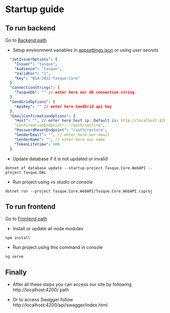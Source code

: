 # Startup guide

## To run **backend**

Go to [Backend path](./frontend)

- Setup environment variables in [appsettings.json](./backend/Tasque.Core.WebAPI/appsettings.json) or using _user secrets_

```yaml
  "JwtIssuerOptions": {
    "Issuer": "tasque",
    "Audience": "tasque",
    "ValidFor": "1",
    "Key": "BSA-2022-Tasque.Core"
  },
  "ConnectionStrings": {
    "TasqueDb": "" // enter here our db connection string
  },
  "SendGridOptions": {
    "ApiKey": "" // enter here SendGrid api key
  },
  "EmailConfirmationOptions": {
    "Host": "", // enter here host ip. Default is: http://localhost:4200
    "ConfirmationEndpoint": "/auth/confirm",
    "PasswordResetEndpoint": "/auth/restore",
    "SenderEmail": "", // enter here our email
    "SenderName": "", // enter here our name
    "TokenLifetime": 600
  }
```

- Update database if it is not updated or invalid

```console
dotnet ef database update --startup-project Tasque.Core.WebAPI --project Tasque.DAL
```

- Run project using _vs studio_ or _console_

```console
dotnet run --project Tasque.Core.WebAPI/Tasque.Core.WebAPI.csproj
```

## To run **frontend**

Go to [Frontend path](./frontend)

- Install or update all node modules

```console
npm install
```

- Run project using this command in console

```console
ng serve
```

## Finally

- After all these steps you can access our site by following http://localhost:4200/ path

- Or to access _Swagger_ follow http://localhost:4200/api/swagger/index.html
